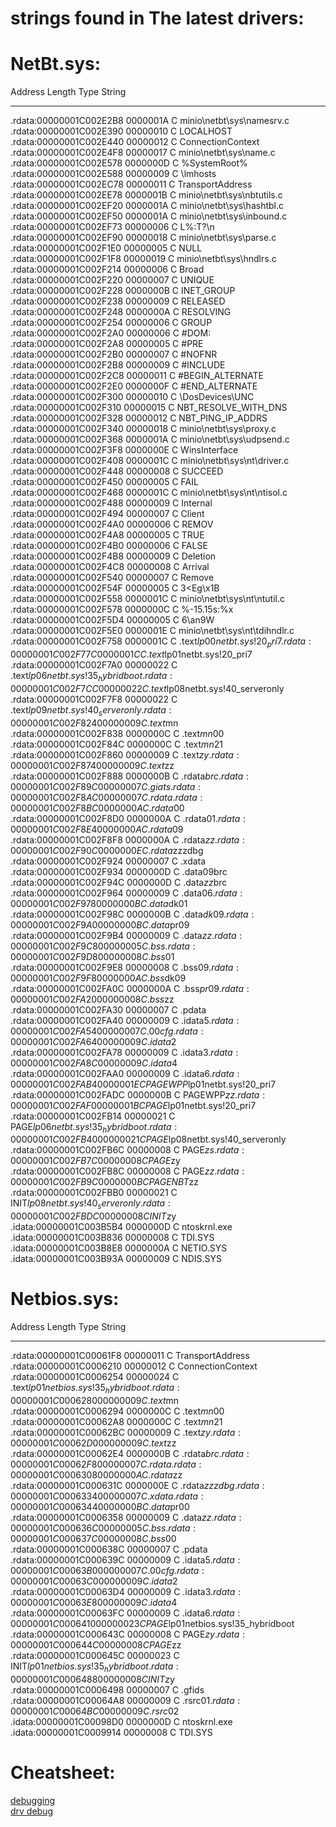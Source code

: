 # strings found in The latest drivers:
# NetBt.sys:
Address                 Length   Type String                           
-------                 ------   ---- ------                           
.rdata:00000001C002E2B8 0000001A C    minio\\netbt\\sys\\namesrv.c     
.rdata:00000001C002E390 00000010 C    LOCALHOST                        
.rdata:00000001C002E440 00000012 C    ConnectionContext                
.rdata:00000001C002E4F8 00000017 C    minio\\netbt\\sys\\name.c        
.rdata:00000001C002E578 0000000D C    %SystemRoot%                     
.rdata:00000001C002E588 00000009 C    \\lmhosts                        
.rdata:00000001C002EC78 00000011 C    TransportAddress                 
.rdata:00000001C002EE78 0000001B C    minio\\netbt\\sys\\nbtutils.c    
.rdata:00000001C002EF20 0000001A C    minio\\netbt\\sys\\hashtbl.c     
.rdata:00000001C002EF50 0000001A C    minio\\netbt\\sys\\inbound.c     
.rdata:00000001C002EF73 00000006 C    L%:T?\n                          
.rdata:00000001C002EF90 00000018 C    minio\\netbt\\sys\\parse.c       
.rdata:00000001C002F1E0 00000005 C    NULL                             
.rdata:00000001C002F1F8 00000019 C    minio\\netbt\\sys\\hndlrs.c      
.rdata:00000001C002F214 00000006 C    Broad                            
.rdata:00000001C002F220 00000007 C    UNIQUE                           
.rdata:00000001C002F228 0000000B C    INET_GROUP                       
.rdata:00000001C002F238 00000009 C    RELEASED                         
.rdata:00000001C002F248 0000000A C    RESOLVING                        
.rdata:00000001C002F254 00000006 C    GROUP                            
.rdata:00000001C002F2A0 00000006 C    #DOM:                            
.rdata:00000001C002F2A8 00000005 C    #PRE                             
.rdata:00000001C002F2B0 00000007 C    #NOFNR                           
.rdata:00000001C002F2B8 00000009 C    #INCLUDE                         
.rdata:00000001C002F2C8 00000011 C    #BEGIN_ALTERNATE                 
.rdata:00000001C002F2E0 0000000F C    #END_ALTERNATE                   
.rdata:00000001C002F300 00000010 C    \\DosDevices\\UNC                
.rdata:00000001C002F310 00000015 C    NBT_RESOLVE_WITH_DNS             
.rdata:00000001C002F328 00000012 C    NBT_PING_IP_ADDRS                
.rdata:00000001C002F340 00000018 C    minio\\netbt\\sys\\proxy.c       
.rdata:00000001C002F368 0000001A C    minio\\netbt\\sys\\udpsend.c     
.rdata:00000001C002F3F8 0000000E C    WinsInterface                    
.rdata:00000001C002F408 0000001C C    minio\\netbt\\sys\\nt\\driver.c  
.rdata:00000001C002F448 00000008 C    SUCCEED                          
.rdata:00000001C002F450 00000005 C    FAIL                             
.rdata:00000001C002F468 0000001C C    minio\\netbt\\sys\\nt\\ntisol.c  
.rdata:00000001C002F488 00000009 C    Internal                         
.rdata:00000001C002F494 00000007 C    Client                           
.rdata:00000001C002F4A0 00000006 C    REMOV                            
.rdata:00000001C002F4A8 00000005 C    TRUE                             
.rdata:00000001C002F4B0 00000006 C    FALSE                            
.rdata:00000001C002F4B8 00000009 C    Deletion                         
.rdata:00000001C002F4C8 00000008 C    Arrival                          
.rdata:00000001C002F540 00000007 C    Remove                           
.rdata:00000001C002F54F 00000005 C    3<Eg\x1B                         
.rdata:00000001C002F558 0000001C C    minio\\netbt\\sys\\nt\\ntutil.c  
.rdata:00000001C002F578 0000000C C    %-15.15s:%x                      
.rdata:00000001C002F5D4 00000005 C    6\an9W                           
.rdata:00000001C002F5E0 0000001E C    minio\\netbt\\sys\\nt\\tdihndlr.c
.rdata:00000001C002F758 0000001C C    .text$lp00netbt.sys!20_pri7      
.rdata:00000001C002F77C 0000001C C    .text$lp01netbt.sys!20_pri7      
.rdata:00000001C002F7A0 00000022 C    .text$lp06netbt.sys!35_hybridboot
.rdata:00000001C002F7CC 00000022 C    .text$lp08netbt.sys!40_serveronly
.rdata:00000001C002F7F8 00000022 C    .text$lp09netbt.sys!40_serveronly
.rdata:00000001C002F824 00000009 C    .text$mn                         
.rdata:00000001C002F838 0000000C C    .text$mn$00                      
.rdata:00000001C002F84C 0000000C C    .text$mn$21                      
.rdata:00000001C002F860 00000009 C    .text$zy                         
.rdata:00000001C002F874 00000009 C    .text$zz                         
.rdata:00000001C002F888 0000000B C    .rdata$brc                       
.rdata:00000001C002F89C 00000007 C    .giats                           
.rdata:00000001C002F8AC 00000007 C    .rdata                           
.rdata:00000001C002F8BC 0000000A C    .rdata$00                        
.rdata:00000001C002F8D0 0000000A C    .rdata$01                        
.rdata:00000001C002F8E4 0000000A C    .rdata$09                        
.rdata:00000001C002F8F8 0000000A C    .rdata$zz                        
.rdata:00000001C002F90C 0000000E C    .rdata$zzzdbg                    
.rdata:00000001C002F924 00000007 C    .xdata                           
.rdata:00000001C002F934 0000000D C    .data$09$brc                     
.rdata:00000001C002F94C 0000000D C    .data$zz$brc                     
.rdata:00000001C002F964 00000009 C    .data$06                         
.rdata:00000001C002F978 0000000B C    .data$dk01                       
.rdata:00000001C002F98C 0000000B C    .data$dk09                       
.rdata:00000001C002F9A0 0000000B C    .data$pr09                       
.rdata:00000001C002F9B4 00000009 C    .data$zz                         
.rdata:00000001C002F9C8 00000005 C    .bss                             
.rdata:00000001C002F9D8 00000008 C    .bss$01                          
.rdata:00000001C002F9E8 00000008 C    .bss$09                          
.rdata:00000001C002F9F8 0000000A C    .bss$dk09                        
.rdata:00000001C002FA0C 0000000A C    .bss$pr09                        
.rdata:00000001C002FA20 00000008 C    .bss$zz                          
.rdata:00000001C002FA30 00000007 C    .pdata                           
.rdata:00000001C002FA40 00000009 C    .idata$5                         
.rdata:00000001C002FA54 00000007 C    .00cfg                           
.rdata:00000001C002FA64 00000009 C    .idata$2                         
.rdata:00000001C002FA78 00000009 C    .idata$3                         
.rdata:00000001C002FA8C 00000009 C    .idata$4                         
.rdata:00000001C002FAA0 00000009 C    .idata$6                         
.rdata:00000001C002FAB4 0000001E C    PAGEWPP$lp01netbt.sys!20_pri7    
.rdata:00000001C002FADC 0000000B C    PAGEWPP$zz                       
.rdata:00000001C002FAF0 0000001B C    PAGE$lp01netbt.sys!20_pri7       
.rdata:00000001C002FB14 00000021 C    PAGE$lp06netbt.sys!35_hybridboot 
.rdata:00000001C002FB40 00000021 C    PAGE$lp08netbt.sys!40_serveronly 
.rdata:00000001C002FB6C 00000008 C    PAGE$zs                          
.rdata:00000001C002FB7C 00000008 C    PAGE$zy                          
.rdata:00000001C002FB8C 00000008 C    PAGE$zz                          
.rdata:00000001C002FB9C 0000000B C    PAGENBT$zz                       
.rdata:00000001C002FBB0 00000021 C    INIT$lp08netbt.sys!40_serveronly 
.rdata:00000001C002FBDC 00000008 C    INIT$zy                                                  
.idata:00000001C003B5B4 0000000D C    ntoskrnl.exe                     
.idata:00000001C003B836 00000008 C    TDI.SYS                          
.idata:00000001C003B8E8 0000000A C    NETIO.SYS                        
.idata:00000001C003B93A 00000009 C    NDIS.SYS 
# Netbios.sys:
Address                 Length   Type String                             
-------                 ------   ---- ------                             
.rdata:00000001C00061F8 00000011 C    TransportAddress                   
.rdata:00000001C0006210 00000012 C    ConnectionContext                  
.rdata:00000001C0006254 00000024 C    .text$lp01netbios.sys!35_hybridboot
.rdata:00000001C0006280 00000009 C    .text$mn                           
.rdata:00000001C0006294 0000000C C    .text$mn$00                        
.rdata:00000001C00062A8 0000000C C    .text$mn$21                        
.rdata:00000001C00062BC 00000009 C    .text$zy                           
.rdata:00000001C00062D0 00000009 C    .text$zz                           
.rdata:00000001C00062E4 0000000B C    .rdata$brc                         
.rdata:00000001C00062F8 00000007 C    .rdata                             
.rdata:00000001C0006308 0000000A C    .rdata$zz                          
.rdata:00000001C000631C 0000000E C    .rdata$zzzdbg                      
.rdata:00000001C0006334 00000007 C    .xdata                             
.rdata:00000001C0006344 0000000B C    .data$pr00                         
.rdata:00000001C0006358 00000009 C    .data$zz                           
.rdata:00000001C000636C 00000005 C    .bss                               
.rdata:00000001C000637C 00000008 C    .bss$00                            
.rdata:00000001C000638C 00000007 C    .pdata                             
.rdata:00000001C000639C 00000009 C    .idata$5                           
.rdata:00000001C00063B0 00000007 C    .00cfg                             
.rdata:00000001C00063C0 00000009 C    .idata$2                           
.rdata:00000001C00063D4 00000009 C    .idata$3                           
.rdata:00000001C00063E8 00000009 C    .idata$4                           
.rdata:00000001C00063FC 00000009 C    .idata$6                           
.rdata:00000001C0006410 00000023 C    PAGE$lp01netbios.sys!35_hybridboot 
.rdata:00000001C000643C 00000008 C    PAGE$zy                            
.rdata:00000001C000644C 00000008 C    PAGE$zz                            
.rdata:00000001C000645C 00000023 C    INIT$lp01netbios.sys!35_hybridboot 
.rdata:00000001C0006488 00000008 C    INIT$zy                            
.rdata:00000001C0006498 00000007 C    .gfids                             
.rdata:00000001C00064A8 00000009 C    .rsrc$01                           
.rdata:00000001C00064BC 00000009 C    .rsrc$02                           
.idata:00000001C00098D0 0000000D C    ntoskrnl.exe                       
.idata:00000001C0009914 00000008 C    TDI.SYS                            
# Cheatsheet:
<html><a href="https://briolidz.wordpress.com/2013/11/17/windbg-some-debugging-commands/">debugging</a></html> <br>
<html><a href="https://docs.microsoft.com/en-us/windows-hardware/drivers/debugger/debug-universal-drivers--kernel-mode-#lookingatvariables">drv debug</a></html> <br>

